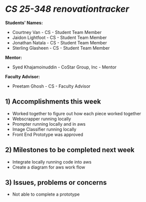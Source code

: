 # *CS 25-348 renovationtracker*

**Students' Names:**
- Courtney Van - CS - Student Team Member
- Jaidon Lightfoot - CS - Student Team Member
- Jonathan Natala - CS - Student Team Member
- Sterling Glasheen - CS - Student Team Member

**Mentor:**

- Syed Khajamoinuddin - CoStar Group, Inc - Mentor

**Faculty Advisor:**

- Preetam Ghosh - CS - Faculty Advisor

## 1) Accomplishments this week ##
   - Worked together to figure out how each piece worked together
   - Webscrapper running locally
   - Prompter running locally and in aws
   - Image Classifier running locally
   - Front End Prototype was approved

## 2) Milestones to be completed next week ##
   - Integrate locally running code into aws
   - Create a diagram for aws work flow

## 3) Issues, problems or concerns ##
   - Not able to complete a prototype
  
